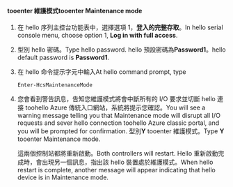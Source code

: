 <!--author=SharS last changed: 12/01/15-->

#### <a name="tooenter-maintenance-mode"></a><span data-ttu-id="1ad3b-101">tooenter 維護模式</span><span class="sxs-lookup"><span data-stu-id="1ad3b-101">tooenter Maintenance mode</span></span>
1. <span data-ttu-id="1ad3b-102">在 hello 序列主控台功能表中，選擇選項 1，**登入的完整存取**。</span><span class="sxs-lookup"><span data-stu-id="1ad3b-102">In hello serial console menu, choose option 1, **Log in with full access**.</span></span>
2. <span data-ttu-id="1ad3b-103">型別 hello 密碼。</span><span class="sxs-lookup"><span data-stu-id="1ad3b-103">Type hello password.</span></span> <span data-ttu-id="1ad3b-104">hello 預設密碼為**Password1**。</span><span class="sxs-lookup"><span data-stu-id="1ad3b-104">hello default password is **Password1**.</span></span>
3. <span data-ttu-id="1ad3b-105">在 hello 命令提示字元中輸入</span><span class="sxs-lookup"><span data-stu-id="1ad3b-105">At hello command prompt, type</span></span>
   
     `Enter-HcsMaintenanceMode`
4. <span data-ttu-id="1ad3b-106">您會看到警告訊息，告知您維護模式將會中斷所有的 I/O 要求並切斷 hello 連接 toohello Azure 傳統入口網站，系統將提示您確認。</span><span class="sxs-lookup"><span data-stu-id="1ad3b-106">You will see a warning message telling you that Maintenance mode will disrupt all I/O requests and sever hello connection toohello Azure classic portal, and you will be prompted for confirmation.</span></span> <span data-ttu-id="1ad3b-107">型別**Y** tooenter 維護模式。</span><span class="sxs-lookup"><span data-stu-id="1ad3b-107">Type **Y** tooenter Maintenance mode.</span></span>
   
    <span data-ttu-id="1ad3b-108">這兩個控制站都將重新啟動。</span><span class="sxs-lookup"><span data-stu-id="1ad3b-108">Both controllers will restart.</span></span> <span data-ttu-id="1ad3b-109">Hello 重新啟動完成時，會出現另一個訊息，指出該 hello 裝置處於維護模式。</span><span class="sxs-lookup"><span data-stu-id="1ad3b-109">When hello restart is complete, another message will appear indicating that hello device is in Maintenance mode.</span></span>

